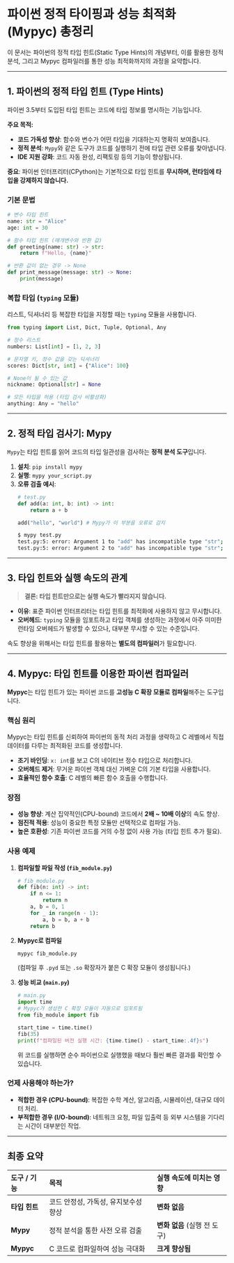 # 파이썬 정적 타이핑과 성능 최적화 (Mypyc) 총정리

이 문서는 파이썬의 정적 타입 힌트(Static Type Hints)의 개념부터, 이를 활용한 정적 분석, 그리고 Mypyc 컴파일러를 통한 성능 최적화까지의 과정을 요약합니다.

---

## 1. 파이썬의 정적 타입 힌트 (Type Hints)

파이썬 3.5부터 도입된 타입 힌트는 코드에 타입 정보를 명시하는 기능입니다.

**주요 목적:**
- **코드 가독성 향상**: 함수와 변수가 어떤 타입을 기대하는지 명확히 보여줍니다.
- **정적 분석**: `Mypy`와 같은 도구가 코드를 실행하기 전에 타입 관련 오류를 찾아냅니다.
- **IDE 지원 강화**: 코드 자동 완성, 리팩토링 등의 기능이 향상됩니다.

**중요**: 파이썬 인터프리터(CPython)는 기본적으로 타입 힌트를 **무시하며, 런타임에 타입을 강제하지 않습니다.**

### 기본 문법

```python
# 변수 타입 힌트
name: str = "Alice"
age: int = 30

# 함수 타입 힌트 (매개변수와 반환 값)
def greeting(name: str) -> str:
    return f"Hello, {name}"

# 반환 값이 없는 경우 -> None
def print_message(message: str) -> None:
    print(message)
```

### 복합 타입 (`typing` 모듈)

리스트, 딕셔너리 등 복잡한 타입을 지정할 때는 `typing` 모듈을 사용합니다.

```python
from typing import List, Dict, Tuple, Optional, Any

# 정수 리스트
numbers: List[int] = [1, 2, 3]

# 문자열 키, 정수 값을 갖는 딕셔너리
scores: Dict[str, int] = {"Alice": 100}

# None이 될 수 있는 값
nickname: Optional[str] = None

# 모든 타입을 허용 (타입 검사 비활성화)
anything: Any = "hello"
```

---

## 2. 정적 타입 검사기: Mypy

`Mypy`는 타입 힌트를 읽어 코드의 타입 일관성을 검사하는 **정적 분석 도구**입니다.

1.  **설치**: `pip install mypy`
2.  **실행**: `mypy your_script.py`
3.  **오류 검출 예시**:
    ```python
    # test.py
    def add(a: int, b: int) -> int:
        return a + b

    add("hello", "world") # Mypy가 이 부분을 오류로 감지
    ```
    ```bash
    $ mypy test.py
    test.py:5: error: Argument 1 to "add" has incompatible type "str"; expected "int"
    test.py:5: error: Argument 2 to "add" has incompatible type "str"; expected "int"
    ```

---

## 3. 타입 힌트와 실행 속도의 관계

> **결론: 타입 힌트만으로는 실행 속도가 빨라지지 않습니다.**

-   **이유**: 표준 파이썬 인터프리터는 타입 힌트를 최적화에 사용하지 않고 무시합니다.
-   **오버헤드**: `typing` 모듈을 임포트하고 타입 객체를 생성하는 과정에서 아주 미미한 런타임 오버헤드가 발생할 수 있으나, 대부분 무시할 수 있는 수준입니다.

속도 향상을 위해서는 타입 힌트를 활용하는 **별도의 컴파일러**가 필요합니다.

---

## 4. Mypyc: 타입 힌트를 이용한 파이썬 컴파일러

**Mypyc**는 타입 힌트가 있는 파이썬 코드를 **고성능 C 확장 모듈로 컴파일**해주는 도구입니다.

### 핵심 원리

Mypyc는 타입 힌트를 신뢰하여 파이썬의 동적 처리 과정을 생략하고 C 레벨에서 직접 데이터를 다루는 최적화된 코드를 생성합니다.

-   **조기 바인딩**: `x: int`를 보고 C의 네이티브 정수 타입으로 처리합니다.
-   **오버헤드 제거**: 무거운 파이썬 객체 대신 가벼운 C의 기본 타입을 사용합니다.
-   **효율적인 함수 호출**: C 레벨의 빠른 함수 호출을 수행합니다.

### 장점

-   **성능 향상**: 계산 집약적인(CPU-bound) 코드에서 **2배 ~ 10배 이상**의 속도 향상.
-   **점진적 적용**: 성능이 중요한 특정 모듈만 선택적으로 컴파일 가능.
-   **높은 호환성**: 기존 파이썬 코드를 거의 수정 없이 사용 가능 (타입 힌트 추가 필요).

### 사용 예제

1.  **컴파일할 파일 작성 (`fib_module.py`)**
    ```python
    # fib_module.py
    def fib(n: int) -> int:
        if n <= 1:
            return n
        a, b = 0, 1
        for _ in range(n - 1):
            a, b = b, a + b
        return b
    ```

2.  **Mypyc로 컴파일**
    ```bash
    mypyc fib_module.py
    ```
    (컴파일 후 `.pyd` 또는 `.so` 확장자가 붙은 C 확장 모듈이 생성됩니다.)

3.  **성능 비교 (`main.py`)**
    ```python
    # main.py
    import time
    # Mypyc가 생성한 C 확장 모듈이 자동으로 임포트됨
    from fib_module import fib

    start_time = time.time()
    fib(35)
    print(f"컴파일된 버전 실행 시간: {time.time() - start_time:.4f}s")
    ```
    위 코드를 실행하면 순수 파이썬으로 실행했을 때보다 훨씬 빠른 결과를 확인할 수 있습니다.

### 언제 사용해야 하는가?

-   **적합한 경우 (CPU-bound)**: 복잡한 수학 계산, 알고리즘, 시뮬레이션, 대규모 데이터 처리.
-   **부적합한 경우 (I/O-bound)**: 네트워크 요청, 파일 입출력 등 외부 시스템을 기다리는 시간이 대부분인 작업.

---

## 최종 요약

| 도구 / 기능 | 목적 | 실행 속도에 미치는 영향 |
| :--- | :--- | :--- |
| **타입 힌트** | 코드 안정성, 가독성, 유지보수성 향상 | **변화 없음** |
| **Mypy** | 정적 분석을 통한 사전 오류 검출 | **변화 없음** (실행 전 도구) |
| **Mypyc** | C 코드로 컴파일하여 성능 극대화 | **크게 향상됨** |
